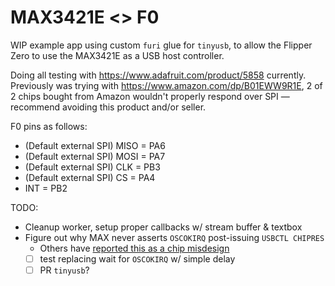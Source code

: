 # MAX3421E <> F0

WIP example app using custom `furi` glue for `tinyusb`, to allow the Flipper Zero to use the MAX3421E as a USB host controller.

Doing all testing with https://www.adafruit.com/product/5858 currently. Previously was trying with https://www.amazon.com/dp/B01EWW9R1E, 2 of 2 chips bought from Amazon wouldn't properly respond over SPI — recommend avoiding this product and/or seller.

F0 pins as follows:
- (Default external SPI) MISO = PA6
- (Default external SPI) MOSI = PA7
- (Default external SPI) CLK = PB3
- (Default external SPI) CS = PA4
- INT = PB2

TODO:
- Cleanup worker, setup proper callbacks w/ stream buffer & textbox
- Figure out why MAX never asserts `OSCOKIRQ` post-issuing `USBCTL CHIPRES`
  - Others have [reported this as a chip misdesign](https://electronics.stackexchange.com/questions/372236/bugs-in-maxim-chip-max3421e-used-as-usb-host)
  - [ ] test replacing wait for `OSCOKIRQ` w/ simple delay
  - [ ] PR `tinyusb`?
